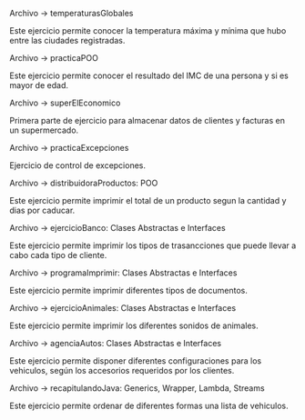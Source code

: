 Archivo -> temperaturasGlobales

Este ejercicio permite conocer la temperatura máxima y mínima que hubo entre las ciudades registradas.

Archivo -> practicaPOO

Este ejercicio permite conocer el resultado del IMC de una persona y si es mayor de edad.

Archivo -> superElEconomico

Primera parte de ejercicio para almacenar datos de clientes y facturas en un supermercado.

Archivo -> practicaExcepciones

Ejercicio de control de excepciones.

Archivo -> distribuidoraProductos: POO

Este ejercicio permite imprimir el total de un producto segun la cantidad y dias por caducar.

Archivo -> ejercicioBanco: Clases Abstractas e Interfaces

Este ejercicio permite imprimir los tipos de trasancciones que puede llevar a cabo cada tipo de cliente.

Archivo -> programaImprimir: Clases Abstractas e Interfaces

Este ejercicio permite imprimir diferentes tipos de documentos.

Archivo -> ejercicioAnimales: Clases Abstractas e Interfaces

Este ejercicio permite imprimir los diferentes sonidos de animales.

Archivo -> agenciaAutos: Clases Abstractas e Interfaces

Este ejercicio permite disponer diferentes configuraciones para los vehiculos, según los accesorios requeridos por los clientes.

Archivo -> recapitulandoJava: Generics, Wrapper, Lambda, Streams

Este ejercicio permite ordenar de diferentes formas una lista de vehiculos. 
